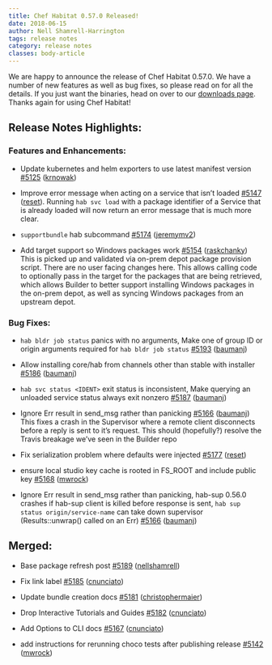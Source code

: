 ```yaml
---
title: Chef Habitat 0.57.0 Released!
date: 2018-06-15
author: Nell Shamrell-Harrington
tags: release notes
category: release notes
classes: body-article
---
```


We are happy to announce the release of Chef Habitat 0.57.0. We have a number of new features as well as bug fixes, so please read on for all the details. If you just want the binaries, head on over to our [downloads page](https://www.habitat.sh/docs/install-habitat/install-cli). Thanks again for using Chef Habitat!

## Release Notes Highlights:

### Features and Enhancements:

* Update kubernetes and helm exporters to use latest manifest version [#5125](https://github.com/habitat-sh/habitat/pull/5125) ([krnowak](https://github.com/krnowak))

* Improve error message when acting on a service that isn’t loaded [#5147](https://github.com/habitat-sh/habitat/pull/5147) ([reset](https://github.com/reset)). Running `hab svc load` with a package identifier of a Service that is already loaded will now return an error message that is much more clear.

* `supportbundle` hab subcommand [#5174](https://github.com/habitat-sh/habitat/pull/5174) ([jeremymv2](https://github.com/jeremymv2))

* Add target support so Windows packages work [#5154](https://github.com/habitat-sh/habitat/pull/5154) ([raskchanky](https://github.com/raskchanky))
This is picked up and validated via on-prem depot package provision script.  There are no user facing changes here.  This allows calling code to optionally pass in the target for the packages that are being retrieved, which allows Builder to better support installing Windows packages in the on-prem depot, as well as syncing Windows packages from an upstream depot.

### Bug Fixes:

* `hab bldr job status` panics with no arguments, Make one of group ID or origin arguments required for `hab bldr job status` [#5193](https://github.com/habitat-sh/habitat/pull/5193) ([baumanj](https://github.com/baumanj))

* Allow installing core/hab from channels other than stable with installer [#5186](https://github.com/habitat-sh/habitat/pull/5186) ([baumanj](https://github.com/baumanj))

* `hab svc status <IDENT>` exit status is inconsistent, Make querying an unloaded service status always exit nonzero [#5187](https://github.com/habitat-sh/habitat/pull/5187) ([baumanj](https://github.com/baumanj))

* Ignore Err result in send_msg rather than panicking [#5166](https://github.com/habitat-sh/habitat/pull/5166) ([baumanj](https://github.com/baumanj))
This fixes a crash in the Supervisor where a remote client disconnects before a reply is sent to it’s request. This should (hopefully?) resolve the Travis breakage we’ve seen in the Builder repo

* Fix serialization problem where defaults were injected [#5177](https://github.com/habitat-sh/habitat/pull/5177) ([reset](https://github.com/reset))

* ensure local studio key cache is rooted in FS_ROOT and include public key [#5168](https://github.com/habitat-sh/habitat/pull/5168) ([mwrock](https://github.com/mwrock))

* Ignore Err result in send_msg rather than panicking, hab-sup 0.56.0 crashes if hab-sup client is killed before response is sent, `hab sup status origin/service-name` can take down supervisor (Results::unwrap() called on an Err)
[#5166](https://github.com/habitat-sh/habitat/pull/5166) ([baumanj](https://github.com/baumanj))

## Merged:

* Base package refresh post [#5189](https://github.com/habitat-sh/habitat/pull/5189)
([nellshamrell](https://github.com/nellshamrell))

* Fix link label [#5185](https://github.com/habitat-sh/habitat/pull/5185) ([cnunciato](https://github.com/cnunciato))

* Update bundle creation docs [#5181](https://github.com/habitat-sh/habitat/pull/5181) ([christophermaier](https://github.com/christophermaier))

* Drop Interactive Tutorials and Guides [#5182](https://github.com/habitat-sh/habitat/pull/5182) ([cnunciato](https://github.com/cnunciato))

* Add Options to CLI docs [#5167](https://github.com/habitat-sh/habitat/pull/5167) ([cnunciato](https://github.com/cnunciato))

* add instructions for rerunning choco tests after publishing release [#5142](https://github.com/habitat-sh/habitat/pull/5142) ([mwrock](https://github.com/mwrock))
